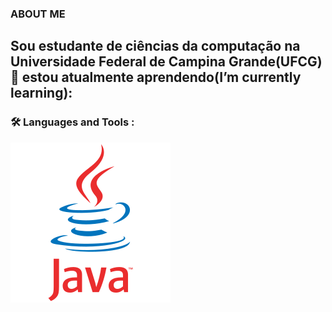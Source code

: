 ### ABOUT ME 

Sou estudante de ciências da computação na Universidade Federal de Campina Grande(UFCG)
🌱 estou atualmente aprendendo(I’m currently learning):
---

### :hammer_and_wrench: Languages and Tools :
<img src=https://raw.githubusercontent.com/devicons/devicon/55609aa5bd817ff167afce0d965585c92040787a/icons/java/java-original-wordmark.svg>



<!--
**theocpop/theocpop** is a ✨ _special_ ✨ repository because its `README.md` (this file) appears on your GitHub profile.

Here are some ideas to get you started:

- 🔭 I’m currently working on ...
- 🌱 I’m currently learning ...
- 👯 I’m looking to collaborate on ...
- 🤔 I’m looking for help with ...
- 💬 Ask me about ...
- 📫 How to reach me: ...
- 😄 Pronouns: ...
- ⚡ Fun fact: ...
-->
